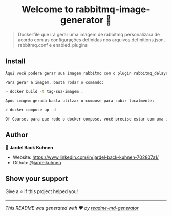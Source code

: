<h1 align="center">Welcome to rabbitmq-image-generator 👋</h1>
<p>
</p>

> Dockerfile que irá gerar uma imagem de rabbitmq personalizara de acordo com as configurações definidas nos arquivos definitions.json, rabbitmq.conf e enabled_plugins  

## Install

```sh
Aqui você podera gerar sua imagem rabbitmq com o plugin rabbitmq_delayed_message_exchange habilitado. 

Para gerar a imagem, basta rodar o comando: 

> docker build -t tag-sua-imagem .

Após imagem gerada basta utilzar o compose para subir localmente:

> docker-compose up -d

Of Course, para que rode o docker compose, você precise estar com uma instancia do docker rodando!
```

## Author

👤 **Jardel Back Kuhnen**

* Website: https://www.linkedin.com/in/jardel-back-kuhnen-702807a1/
* Github: [@jardelkuhnen](https://github.com/jardelkuhnen)

## Show your support

Give a ⭐️ if this project helped you!

***
_This README was generated with ❤️ by [readme-md-generator](https://github.com/kefranabg/readme-md-generator)_
